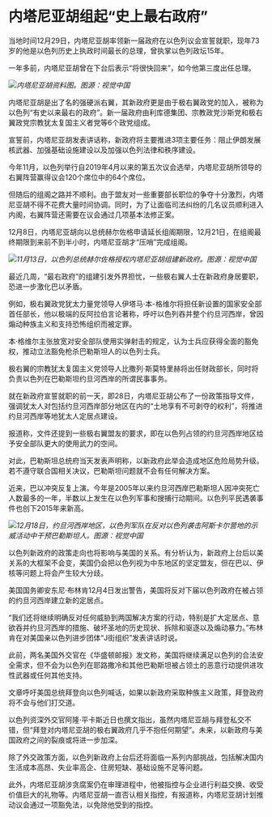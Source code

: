 # 内塔尼亚胡组起“史上最右政府”

当地时间12月29日，内塔尼亚胡率领新一届政府在以色列议会宣誓就职，现年73岁的他是以色列历史上执政时间最长的总理，曾执掌以色列政坛15年。

一年多前，内塔尼亚胡曾在下台后表示“将很快回来”，如今他第三度出任总理。

![](https://inews.gtimg.com/newsapp_bt/0/15583994162/1000)_内塔尼亚胡资料图。图源：视觉中国_

内塔尼亚胡是出了名的强硬派右翼，其新政府更是由于极右翼政党的加入，被称为以色列“有史以来最右的政府”。新一届政府由利库德集团、宗教政党沙斯党和极右翼政党宗教犹太复国主义者党等6个政党组成。

宣誓前，内塔尼亚胡发表讲话称，新政府将主要推进3项主要任务：阻止伊朗发展核武器、加强基础设施建设以及加强以色列法律和秩序建设。

今年11月，以色列举行自2019年4月以来的第五次议会选举，内塔尼亚胡所领导的右翼阵营赢得议会120个席位中的64个席位。

但随后的组阁之路并不顺利。由于盟友对一些重要部长职位的争夺十分激烈，内塔尼亚胡不得不花费大量时间协调。同时，为了让面临司法纠纷的几名议员顺利进入内阁，右翼阵营还需要在议会通过几项基本法修正案。

12月8日，内塔尼亚胡向以总统赫尔佐格申请延长组阁期限，12月21日，在组阁最终期限到来前不到半小时，内塔尼亚胡才“压哨”完成组阁。

![](https://inews.gtimg.com/newsapp_bt/0/15583994165/1000)_11月13日，以色列总统赫尔佐格授权内塔尼亚胡组建新政府。图源：视觉中国_

最近几周，“最右政府”的组建引发外界担忧，一些极右翼人士在新政府身居要职，恐进一步激化巴以矛盾。

例如，极右翼政党犹太力量党领导人伊塔马·本-格维尔将担任新设置的国家安全部首任部长，他以极端的反阿拉伯言论著称，呼吁以色列吞并整个约旦河西岸，曾因煽动种族主义和支持恐怖组织而被定罪。

本·格维尔主张放宽对安全部队使用实弹射击的规定，认为士兵应获得全面的豁免权，推动立法豁免枪杀巴勒斯坦人的以色列士兵。

极右翼的宗教犹太复国主义党领导人比撒列·斯莫特里赫将出任财政部长，同时将负责以色列在巴勒斯坦约旦河西岸的所谓民事事务。

就在新政府宣誓就职的前一天，即28日，内塔尼亚胡公布了一份政策指导文件，强调犹太人对包括约旦河西岸部分地区在内的“土地享有不可剥夺的权利”，将推进约旦河西岸等地犹太人定居点建设。

报道称，文件还提到一些极右翼盟友的要求，即在以色列占领的约旦河西岸地区给予安全部队更大的使用武力的空间。

对此，巴勒斯坦总统府当天发表声明称，以新政府此举会造成地区危险局势升级。若不遵守联合国相关决议，巴勒斯坦问题就不会有任何解决方案。

近来，巴以冲突反复上演。今年是2005年以来约旦河西岸巴勒斯坦人因冲突死亡人数最多的一年，半数以上发生在以色列军事和搜捕行动期间。以色列平民遇袭事件也创下2015年来新高。

![](https://inews.gtimg.com/newsapp_bt/0/15583994274/1000)_12月18日，约旦河西岸地区，以色列军队在反对以色列袭击阿斯卡尔营地的示威活动中干预巴勒斯坦人。图源：视觉中国_

以色列新政府的政策走向也将影响与美国的关系。有分析认为，新政府上台后以美关系的大框架不会变，美国仍会把以色列视为中东地区的坚定盟友，但在巴以、伊核等问题上将会产生较大分歧。

美国国务卿安东尼·布林肯12月4日发出警告，美国将反对下届以色列政府在被占领的约旦河西岸建立新的定居点。

“我们还将继续明确反对任何威胁到两国解决方案的行动，特别是扩大定居点、意欲吞并约旦河西岸的措施、破坏圣地的历史现状、拆除和驱逐以及煽动暴力。”布林肯在对美国亲以色列进步团体“J街组织”发表讲话时说。

此前，两名美国外交官在《华盛顿邮报》发文称，美国将继续满足以色列的合法安全需求，但不会为以色列在耶路撒冷和其他巴勒斯坦被占领土的恶意行动提供进攻性武器或任何其他支持。

文章呼吁美国总统拜登向以色列喊话，如果以新政府采取种族主义政策，拜登政府将不会与他们打交道。

以色列资深外交官阿隆·平卡斯近日也撰文指出，虽然内塔尼亚胡与拜登私交不错，但“拜登对内塔尼亚胡的极右翼政府几乎不抱任何期望”。未来，以新政府与美国政府之间的裂痕或将进一步加深。

除了外交政策方面，以色列新政府上台后还将面临一系列内部挑战，包括解决国内生活成本高昂、失业率高企、住房短缺、基础设施不足等问题。

此外，内塔尼亚胡涉贪腐案仍在审理进程中，他被指控与企业进行利益交换、收受价值巨大的礼物等。内塔尼亚胡一直否认相关指控，有报道称，内塔尼亚胡计划推动议会通过一项豁免法，以免除他受到的指控。

